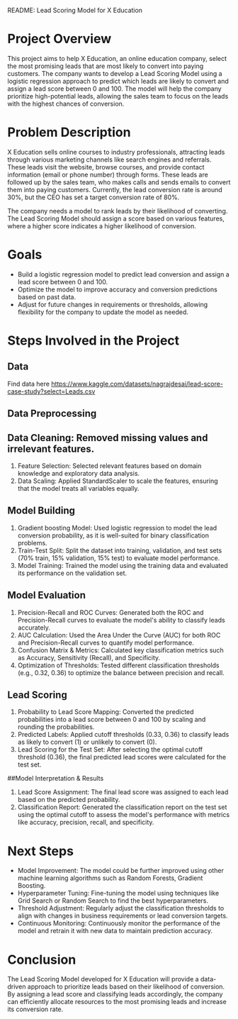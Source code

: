 README: Lead Scoring Model for X Education
# Project Overview
This project aims to help X Education, an online education company, select the most promising leads that are most likely to convert into paying customers. The company wants to develop a Lead Scoring Model using a logistic regression approach to predict which leads are likely to convert and assign a lead score between 0 and 100. The model will help the company prioritize high-potential leads, allowing the sales team to focus on the leads with the highest chances of conversion.

# Problem Description
X Education sells online courses to industry professionals, attracting leads through various marketing channels like search engines and referrals. These leads visit the website, browse courses, and provide contact information (email or phone number) through forms. These leads are followed up by the sales team, who makes calls and sends emails to convert them into paying customers. Currently, the lead conversion rate is around 30%, but the CEO has set a target conversion rate of 80%.

The company needs a model to rank leads by their likelihood of converting. The Lead Scoring Model should assign a score based on various features, where a higher score indicates a higher likelihood of conversion.

# Goals
- Build a logistic regression model to predict lead conversion and assign a lead score between 0 and 100.
- Optimize the model to improve accuracy and conversion predictions based on past data.
- Adjust for future changes in requirements or thresholds, allowing flexibility for the company to update the model as needed.

# Steps Involved in the Project
## Data
Find data here https://www.kaggle.com/datasets/nagrajdesai/lead-score-case-study?select=Leads.csv 
## Data Preprocessing

## Data Cleaning: Removed missing values and irrelevant features.
1. Feature Selection: Selected relevant features based on domain knowledge and exploratory data analysis.
2. Data Scaling: Applied StandardScaler to scale the features, ensuring that the model treats all variables equally.
## Model Building

1. Gradient boosting Model: Used logistic regression to model the lead conversion probability, as it is well-suited for binary classification problems.
2. Train-Test Split: Split the dataset into training, validation, and test sets (70% train, 15% validation, 15% test) to evaluate model performance.
3. Model Training: Trained the model using the training data and evaluated its performance on the validation set.

## Model Evaluation

1. Precision-Recall and ROC Curves: Generated both the ROC and Precision-Recall curves to evaluate the model's ability to classify leads accurately.
2. AUC Calculation: Used the Area Under the Curve (AUC) for both ROC and Precision-Recall curves to quantify model performance.
3. Confusion Matrix & Metrics: Calculated key classification metrics such as Accuracy, Sensitivity (Recall), and Specificity.
4. Optimization of Thresholds: Tested different classification thresholds (e.g., 0.32, 0.36) to optimize the balance between precision and recall.

## Lead Scoring

1. Probability to Lead Score Mapping: Converted the predicted probabilities into a lead score between 0 and 100 by scaling and rounding the probabilities.
2. Predicted Labels: Applied cutoff thresholds (0.33, 0.36) to classify leads as likely to convert (1) or unlikely to convert (0).
3. Lead Scoring for the Test Set: After selecting the optimal cutoff threshold (0.36), the final predicted lead scores were calculated for the test set.

##Model Interpretation & Results

1. Lead Score Assignment: The final lead score was assigned to each lead based on the predicted probability.
2. Classification Report: Generated the classification report on the test set using the optimal cutoff to assess the model's performance with metrics like accuracy, precision, recall, and specificity.

# Next Steps
- Model Improvement: The model could be further improved using other machine learning algorithms such as Random Forests, Gradient Boosting.
- Hyperparameter Tuning: Fine-tuning the model using techniques like Grid Search or Random Search to find the best hyperparameters.
- Threshold Adjustment: Regularly adjust the classification thresholds to align with changes in business requirements or lead conversion targets.
- Continuous Monitoring: Continuously monitor the performance of the model and retrain it with new data to maintain prediction accuracy.

# Conclusion
The Lead Scoring Model developed for X Education will provide a data-driven approach to prioritize leads based on their likelihood of conversion. By assigning a lead score and classifying leads accordingly, the company can efficiently allocate resources to the most promising leads and increase its conversion rate.

